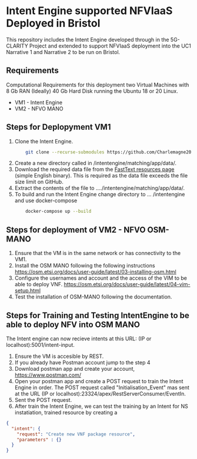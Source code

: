 # Intent Engine supported NFVIaaS Deployed in Bristol

This repository includes the Intent Engine developed through in the 5G-CLARITY Project and extended to support NFVIaaS deployment into the UC1 Narrative 1 and Narrative 2 to be run on Bristol. 

## Requirements

Computational Requirements for this deployment two Virtual Machines with 8 Gb RAN (Ideally) 40 Gb Hard Disk running the Ubuntu 18 or 20 Linux.
- VM1 - Intent Engine
- VM2 - NFVO MANO

## Steps for Deplopyment VM1
1. Clone the Intent Engine. 
    ``` Bash
        git clone --recurse-submodules https://github.com/Charlemagne2017/Intent-NFaaS.git
    ```
2. Create a new directory called in /intentengine/matching/app/data/.
3. Download the required data file from the [FastText resources page](https://dl.fbaipublicfiles.com/fasttext/vectors-wiki/wiki.simple.zip) (simple English binary). This is required as the data file exceeds the file size limit on GitHub.
4. Extract the contents of the file to ..../intentengine/matching/app/data/.
5. To build and run the Intent Engine change directory to ... /intentengine and use docker-compose
    ``` Bash 
        docker-compose up --build
    ```
## Steps for deployment of VM2 - NFVO OSM-MANO  
1. Ensure that the VM is in the same network or has connectivity to the VM1.
2. Install the OSM MANO following the following instructions https://osm.etsi.org/docs/user-guide/latest/03-installing-osm.html
3. Configure the usernames and account and the access of the VIM to be able to deploy VNF. https://osm.etsi.org/docs/user-guide/latest/04-vim-setup.html
4. Test the installation of OSM-MANO following the documentation.
## Steps for Training and Testing IntentEngine to be able to deploy NFV into OSM MANO
The Intent engine can now recieve intents at this URL: (IP or localhost):5001/intent-input.
1. Ensure the VM is accesible by REST.
2. If you already have Postman account jump to the step 4
3. Download postman app and create your account, https://www.postman.com/
4. Open your postman app and create a POST request to train the Intent Engine in order. The POST request called "Initialisation_Event" mas sent at the URL (IP or localhost):23324/apex/RestServerConsumer/EventIn.
6. Sent the POST request.
7. After train the Intent Engine, we can test the training by an Intent for NS instatiation, trained resource by creating a 
```json
{
  "intent": {
    "request": "Create new VNF package resource",
    "parameters" : {}
  }
}
```
